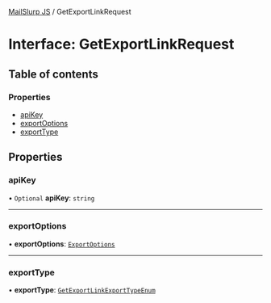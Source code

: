 [MailSlurp JS](../README.md) / GetExportLinkRequest

# Interface: GetExportLinkRequest

## Table of contents

### Properties

- [apiKey](GetExportLinkRequest.md#apikey)
- [exportOptions](GetExportLinkRequest.md#exportoptions)
- [exportType](GetExportLinkRequest.md#exporttype)

## Properties

### apiKey

• `Optional` **apiKey**: `string`

___

### exportOptions

• **exportOptions**: [`ExportOptions`](ExportOptions.md)

___

### exportType

• **exportType**: [`GetExportLinkExportTypeEnum`](../enums/GetExportLinkExportTypeEnum.md)
